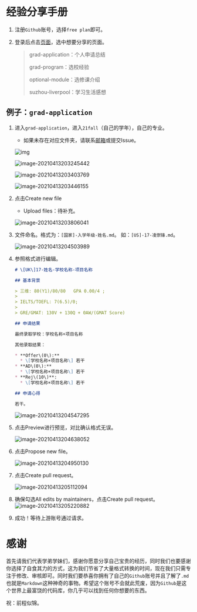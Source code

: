 # 经验分享手册

1. 注册`Github`账号，选择`free plan`即可。

2. 登录后点击[页面](https://github.com/robotfor1999/awesome-xjtlu/tree/main/docs)，选中想要分享的页面。

   >grad-application：个人申请总结
   >
   >grad-program：选校经验
   >
   >optional-module：选修课介绍
   >
   >suzhou-liverpool：学习生活感想

## 例子：`grad-application`

1. 进入`grad-application`，进入`21fall`（自己的学年），自己的专业。

   - 如果未存在对应文件夹，请联系[邮箱](robotfor1999@gmail.com)或提交Issue。

   ![img](https://i.loli.net/2021/04/13/9xle2fqBmCZ8Rtd.png)

   ![image-20210413203245442](https://i.loli.net/2021/04/13/FsMyI3EHeiWzJ51.png)

   ![image-20210413203403769](https://i.loli.net/2021/04/13/IgynM5KYAFkTiRv.png)

   ![image-20210413203446155](https://i.loli.net/2021/04/13/oXdwehK7jIOzZ9H.png)

2. 点击Create new file

   - Upload files：待补充。

   ![image-20210413203806041](https://i.loli.net/2021/04/13/NO3TLdk8nyMXHYl.png)

3. 文件命名。格式为：`[国家]-入学年级-姓名.md`。 如：`[US]-17-凌崇锋.md`。

   ![image-20210413204503989](https://i.loli.net/2021/04/13/MOm8sfepoK93xBk.png)

4. 参照格式进行编辑。

   ```markdown
   # \[UK\]17-姓名-学校名称-项目名称
   
   ## 基本背景
   
   > 三维: 80(Y1)/80/80	GPA 0.00/4 ;
   >
   > IELTS/TOEFL: 7(6.5)/0;
   >
   > GRE/GMAT: 130V + 130Q + 0AW/(GMAT Score)
   
   ## 申请结果
   
   最终录取学校：学校名称+项目名称
   
   其他录取结果：
   
   * **Offer\(0\):**
     * \[学校名称+项目名称\] 若干
   * **AD\(0\):**
     * \[学校名称+项目名称\] 若干
   * **Rej\(10\)**:
     * \[学校名称+项目名称\] 若干
   
   ## 申请心得
   
   若干。
   ```

   ![image-20210413204547295](https://i.loli.net/2021/04/13/SNmKxMlqWuLcA9b.png)

5. 点击Preview进行预览，对比确认格式无误。

   ![image-20210413204638052](https://i.loli.net/2021/04/13/7ajdGpIOLbgR14U.png)

6. 点击Propose new file。

   ![image-20210413204950130](https://i.loli.net/2021/04/13/FPRzbOnA9wQS6DM.png)

7. 点击Create pull request。

   ![image-20210413205112094](https://i.loli.net/2021/04/13/Tb5siKajord1wAZ.png)

8. 确保勾选All edits by maintainers，点击Create pull request。![image-20210413205220882](https://i.loli.net/2021/04/13/aTV7BptzmgxeGPb.png)

9. 成功！等待上游账号通过请求。

# 感谢

首先请我们代表学弟学妹们，感谢你愿意分享自己宝贵的经历，同时我们也要感谢你选择了自食其力的方式，这为我们节省了大量格式转换的时间，现在我们只需专注于修改、审核即可。同时我们要恭喜你拥有了自己的`Github`账号并且了解了`.md`也就是`Markdown`这种神奇的事物。希望这个账号不会就此荒废，因为`Github`是这个世界上最富饶的代码库，你几乎可以找到任何你想要的东西。

祝：前程似锦。

